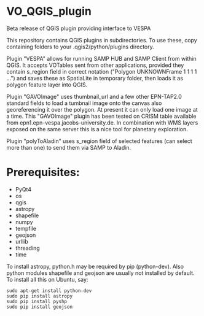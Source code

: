 # VO_QGIS_plugin
Beta release of QGIS plugin providing interface to VESPA

This repository contains QGIS plugins in subdirectories.
To use these, copy containing folders to your .qgis2/python/plugins directory.

Plugin "VESPA" allows for running SAMP HUB and SAMP Client from within QGIS.
It accepts VOTables sent from other applications, provided they contain s_region field in correct notation
("Polygon UNKNOWNFrame 1 1 1 1 ...") and saves these as SpatiaLite in temporary folder, then loads it as polygon feature layer into QGIS.

Plugin "GAVOImage" uses thumbnail_url and a few other EPN-TAP2.0 standard fields to load a tumbnail image onto the canvas also georeferencing it over the polygon. At present it can only load one image at a time. 
This "GAVOImage" plugin has been tested on CRISM table available from epn1.epn-vespa.jacobs-university.de. In combination with WMS layers exposed on the same server this is a nice tool for planetary exploration.

Plugin "polyToAladin" uses s_region field of selected features (can select more than one) to send them via SAMP to Aladin.

# Prerequisites:
* PyQt4
* os
* qgis
* astropy
* shapefile
* numpy
* tempfile
* geojson
* urllib
* threading
* time

To install astropy, python.h may be required by pip (python-dev). 
Also python modules shapefile and geojson are usually not installed by default. 
To install all this on Ubuntu, say:

    sudo apt-get install python-dev
    sudo pip install astropy
    sudo pip install pyshp
    sudo pip install geojson
